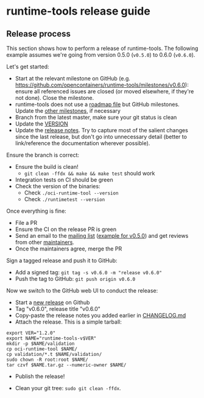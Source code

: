 # runtime-tools release guide

## Release process

This section shows how to perform a release of runtime-tools.
The following example assumes we're going from version 0.5.0 (`v0.5.0`) to 0.6.0 (`v0.6.0`).

Let's get started:

- Start at the relevant milestone on GitHub (e.g. https://github.com/opencontainers/runtime-tools/milestones/v0.6.0): ensure all referenced issues are closed (or moved elsewhere, if they're not done). Close the milestone.
- runtime-tools does not use a [roadmap file](https://github.com/opencontainers/runtime-tools/issues/465) but GitHub milestones. Update the [other milestones](https://github.com/opencontainers/runtime-tools/milestones), if necessary
- Branch from the latest master, make sure your git status is clean
- Update the [VERSION](https://github.com/opencontainers/runtime-tools/blob/master/VERSION)
- Update the [release notes][changelog].
  Try to capture most of the salient changes since the last release, but don't go into unnecessary detail (better to link/reference the documentation wherever possible).

Ensure the branch is correct:

- Ensure the build is clean!
  - `git clean -ffdx && make && make test` should work
- Integration tests on CI should be green
- Check the version of the binaries:
  - Check `./oci-runtime-tool --version`
  - Check `./runtimetest --version`

Once everything is fine:

- File a PR
- Ensure the CI on the release PR is green
- Send an email to the [mailing list][mailinglist] ([example for v0.5.0](https://groups.google.com/a/opencontainers.org/forum/#!topic/dev/iuWpWUai4_I)) and get reviews from other [maintainers][maintainers].
- Once the maintainers agree, merge the PR

Sign a tagged release and push it to GitHub:

- Add a signed tag: `git tag -s v0.6.0 -m "release v0.6.0"`
- Push the tag to GitHub: `git push origin v0.6.0`

Now we switch to the GitHub web UI to conduct the release:

- Start a [new release][gh-new-release] on Github
- Tag "v0.6.0", release title "v0.6.0"
- Copy-paste the release notes you added earlier in [CHANGELOG.md][changelog]
- Attach the release.
  This is a simple tarball:

```
export VER="1.2.0"
export NAME="runtime-tools-v$VER"
mkdir -p $NAME/validation
cp oci-runtime-tool $NAME/
cp validation/*.t $NAME/validation/
sudo chown -R root:root $NAME/
tar czvf $NAME.tar.gz --numeric-owner $NAME/
```

- Publish the release!

- Clean your git tree: `sudo git clean -ffdx`.

[changelog]: https://github.com/opencontainers/runtime-tools/blob/master/CHANGELOG.md
[maintainers]: https://github.com/opencontainers/runtime-tools/blob/master/MAINTAINERS
[mailinglist]: https://groups.google.com/a/opencontainers.org/forum/#!forum/dev
[gh-new-release]: https://github.com/opencontainers/runtime-tools/releases/new

